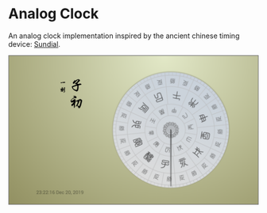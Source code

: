 # Analog Clock

An analog clock implementation inspired by the ancient chinese timing device: [Sundial](https://en.wikipedia.org/wiki/Sundial).

![Sundial light](art/sundial_light.png)
